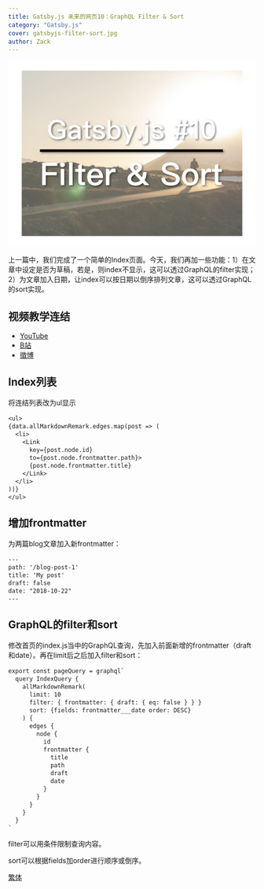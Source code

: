 ```yaml
---
title: Gatsby.js 未来的网页10：GraphQL Filter & Sort
category: "Gatsby.js"
cover: gatsbyjs-filter-sort.jpg
author: Zack
---
```


![Gatsby.js index](gatsbyjs-filter-sort.jpg)

上一篇中，我们完成了一个简单的Index页面。今天，我们再加一些功能：1）在文章中设定是否为草稿，若是，则index不显示，这可以透过GraphQL的filter实现；2）为文章加入日期，让index可以按日期以倒序排列文章，这可以透过GraphQL的sort实现。


## 视频教学连结
* [YouTube](https://youtu.be/lePIzInlRcY)
* [B站](https://www.bilibili.com/video/av34549088/)
* [徵博](https://weibo.com/1736214117/GFwag6N9u)

## Index列表
将连结列表改为ul显示
```
<ul>
{data.allMarkdownRemark.edges.map(post => (
  <li>
    <Link
      key={post.node.id} 
      to={post.node.frontmatter.path}>
      {post.node.frontmatter.title}
    </Link>
  </li>
))}
</ul>
```

## 增加frontmatter
为两篇blog文章加入新frontmatter：
```
---
path: '/blog-post-1'
title: 'My post'
draft: false
date: "2018-10-22"
---
```

## GraphQL的filter和sort
修改首页的index.js当中的GraphQL查询，先加入前面新增的frontmatter（draft和date）。再在limit后之后加入filter和sort：
```
export const pageQuery = graphql`
  query IndexQuery {  
    allMarkdownRemark(
      limit: 10 
      filter: { frontmatter: { draft: { eq: false } } }
      sort: {fields: frontmatter___date order: DESC}
    ) {
      edges {
        node {
          id
          frontmatter {
            title
            path
            draft
            date
          }
        }
      }
    }
  }
`
```
filter可以用条件限制查询内容。

sort可以根据fields加order进行顺序或倒序。


[繁体](https://nodejust.com/gatsbyjs/)